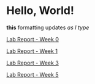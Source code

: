 # Hello, World!

**this** formatting updates _as I type_

[Lab Report - Week 0](https://k6qin.github.io/cse15l-lab-reports/lab-report-1-week-0.html)

[Lab Report - Week 1](https://k6qin.github.io/cse15l-lab-reports/lab-report-1-week-1.html)

[Lab Report - Week 3](https://k6qin.github.io/cse15l-lab-reports/lab-report-week-3.html)

[Lab Report - Week 5](https://k6qin.github.io/cse15l-lab-reports/lab-report-week-5.html)